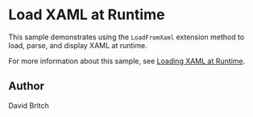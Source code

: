 Load XAML at Runtime
====================

This sample demonstrates using the `LoadFromXaml` extension method to load, parse, and display XAML at runtime.

For more information about this sample, see [Loading XAML at Runtime](https://docs.microsoft.com/en-gb/xamarin/xamarin-forms/xaml/runtime-load).

Author
------

David Britch

